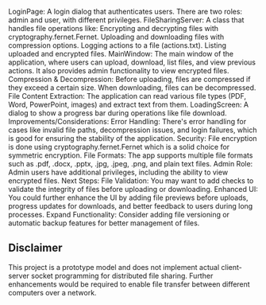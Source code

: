 LoginPage: A login dialog that authenticates users. There are two roles: admin and user, with different privileges.
FileSharingServer: A class that handles file operations like:
Encrypting and decrypting files with cryptography.fernet.Fernet.
Uploading and downloading files with compression options.
Logging actions to a file (actions.txt).
Listing uploaded and encrypted files.
MainWindow: The main window of the application, where users can upload, download, list files, and view previous actions. It also provides admin functionality to view encrypted files.
Compression & Decompression: Before uploading, files are compressed if they exceed a certain size. When downloading, files can be decompressed.
File Content Extraction: The application can read various file types (PDF, Word, PowerPoint, images) and extract text from them.
LoadingScreen: A dialog to show a progress bar during operations like file download.
Improvements/Considerations:
Error Handling: There's error handling for cases like invalid file paths, decompression issues, and login failures, which is good for ensuring the stability of the application.
Security: File encryption is done using cryptography.fernet.Fernet which is a solid choice for symmetric encryption.
File Formats: The app supports multiple file formats such as .pdf, .docx, .pptx, .jpg, .jpeg, .png, and plain text files.
Admin Role: Admin users have additional privileges, including the ability to view encrypted files.
Next Steps:
File Validation: You may want to add checks to validate the integrity of files before uploading or downloading.
Enhanced UI: You could further enhance the UI by adding file previews before uploads, progress updates for downloads, and better feedback to users during long processes.
Expand Functionality: Consider adding file versioning or automatic backup features for better management of files.


## Disclaimer

This project is a prototype model and does not implement actual client-server socket programming for distributed file sharing. Further enhancements would be required to enable file transfer between different computers over a network.


